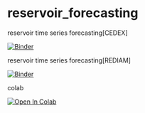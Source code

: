 # reservoir_forecasting
reservoir time series forecasting[CEDEX]

[![Binder](https://mybinder.org/badge_logo.svg)](https://mybinder.org/v2/gh/fransantiago-lab/reservoir_forecasting/main?filepath=prediccion_reserva_tranco_beas%5Bcedex%5D.ipynb)


reservoir time series forecasting[REDIAM]

[![Binder](https://mybinder.org/badge_logo.svg)](https://mybinder.org/v2/gh/fransantiago-lab/reservoir_forecasting/HEAD?filepath=prediccion_reserva_tranco_beas%5Brediam%5D.ipynb) 


colab

[![Open In Colab](https://colab.research.google.com/assets/colab-badge.svg)](https://colab.research.google.com/github/fransantiago-lab/reservoir_forecasting/blob/main/prediccion_reserva_ejemplo_tranco_beas%5Brediam%5D.ipynb)
